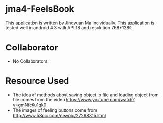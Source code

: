 # jma4-FeelsBook

This application is written by Jingyuan Ma individually.
This application is tested well in android 4.3 with API 18 and resolution 768*1280.

# Collaborator
* No Collaborators.

# Resource Used
* The idea of methods about saving object to file and loading object from file comes from the video https://www.youtube.com/watch?v=gmNfc6u1qk0
* The images of feeling buttons come from http://www.58pic.com/newpic/27298315.html
